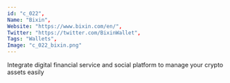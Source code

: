```yaml
--- 
id: "c_022", 
Name: "Bixin", 
Website: "https://www.bixin.com/en/", 
Twitter: "https://twitter.com/BixinWallet", 
Tags: "Wallets", 
Image: "c_022_bixin.png" 
--- 
```

<!--lang:en--> 
Integrate digital financial service and social platform to manage your crypto assets easily
<!--lang:es--] 
Integre el servicio financiero digital y la plataforma social para administrar sus criptoactivos fácilmente
<!--lang:de--] 
Integrieren Sie digitale Finanzdienstleistungen und soziale Plattformen, um Ihre Krypto-Assets einfach zu verwalten
<!--lang:fr--] 
Intégrez un service financier numérique et une plateforme sociale pour gérer facilement vos actifs cryptographiques
<!--lang:pl--] 
Zintegruj cyfrową usługę finansową i platformę społecznościową, aby łatwo zarządzać swoimi kryptowalutami
<!--lang:uk--] 
Інтегруйте цифровий фінансовий сервіс і соціальну платформу, щоб легко керувати своїми криптоактивами
[!--lang:*--> 
